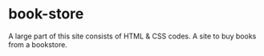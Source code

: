 # book-store
A large part of this site consists of HTML & CSS codes.
A site to buy books from a bookstore.
